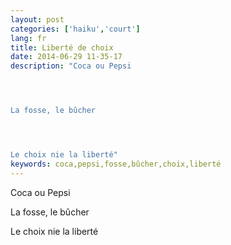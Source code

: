```yaml
---
layout: post
categories: ['haiku','court']
lang: fr
title: Liberté de choix
date: 2014-06-29 11-35-17
description: "Coca ou Pepsi




La fosse, le bûcher




Le choix nie la liberté"
keywords: coca,pepsi,fosse,bûcher,choix,liberté
---
```

Coca ou Pepsi

La fosse, le bûcher

Le choix nie la liberté
